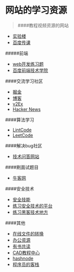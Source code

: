 网站的学习资源
==============
>####教程视频资源的网站
* [实验楼](https://www.shiyanlou.com/)
* [百度传课](https://chuanke.baidu.com/)

#####前端
* [web开发练习题](https://www.freecodecamp.org/)
* [百度前端技术学院](http://ife.baidu.com/)

####交流学习社区
* [掘金](https://juejin.im)
* [博客](https://blog.csdn.net/)
* [v2Ex](https://www.v2ex.com/)
* [Hacker News](news.ycombinator.com)

####算法学习 
* [LintCode](https://www.lintcode.com)
* [LeetCode](https://leetcode.com)


####解决bug社区
* [技术问答网站](https://stackoverflow.com/)


####刷面试题目
* [牛客网](https://www.nowcoder.com/)


####安全技术
* [安全技能](https://overthewire.org/wargames/)
* [练习安全技术的平台](https://www.hellboundhackers.org/)
* [练习黑客技术地方](https://www.hackthissite.org/)


####其他
* [在线文件的转换](https://app.xunjiepdf.com/)
* [办公资源](http://ppt.dfgaq.cn)
* [有书共读](http://www.youshu.cc/)
* [CAD教程中心](https://huke88.com/)
* [hashnode](https://hashnode.com/)
* [程序员的客栈](https://www.proginn.com)